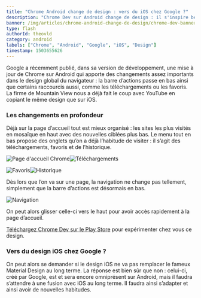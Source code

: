 ```yaml
---
title: "Chrome Android change de design : vers du iOS chez Google ?"
description: "Chrome Dev sur Android change de design : il s'inspire beaucoup du style de iOS."
banner: /img/articles/chrome-android-change-de-design/chrome-dev-banner.jpg
type: flash
authorId: theovld
category: android
labels: ["Chrome", "Android", "Google", "iOS", "Design"]
timestamp: 1503655626
---
```


Google a récemment publié, dans sa version de développement, une mise à jour de Chrome sur Android qui apporte des changements assez importants dans le design global du navigateur : la barre d’actions passe en bas ainsi que certains raccourcis aussi, comme les téléchargements ou les favoris. La firme de Mountain View nous a déjà fait le coup avec YouTube en copiant le même design que sur iOS.

### Les changements en profondeur

 Déjà sur la page d’accueil tout est mieux organisé : les sites les plus visités en mosaïque en haut avec des nouvelles ciblées plus bas. Le menu tout en bas propose des onglets qu’on a déjà l’habitude de visiter : il s’agit des téléchargements, favoris et de l’historique.

 ![Page d'accueil Chrome](/img/articles/chrome-android-change-de-design/chrome-new-design-accueil.webp)![Téléchargements](/img/articles/chrome-android-change-de-design/chrome-new-design-downloads.webp)

 ![Favoris](/img/articles/chrome-android-change-de-design/chrome-new-design-favoris.webp)![Historique](/img/articles/chrome-android-change-de-design/chrome-new-design-historique.webp)

 Dès lors que l’on va sur une page, la navigation ne change pas tellement, simplement que la barre d’actions est désormais en bas.

 ![Navigation](/img/articles/chrome-android-change-de-design/chrome-new-design-navigation.webp)

 On peut alors glisser celle-ci vers le haut pour avoir accès rapidement à la page d’accueil.

 [Téléchargez Chrome Dev sur le Play Store](https://play.google.com/store/apps/details?id=com.chrome.dev&hl=fr) pour expérimenter chez vous ce design.

### Vers du design iOS chez Google ?

 On peut alors se demander si le design iOS ne va pas remplacer le fameux Material Design au long terme. La réponse est bien sûr que non : celui-ci, créé par Google, est et sera encore omniprésent sur Android, mais il faudra s’attendre à une fusion avec iOS au long terme. Il faudra ainsi s’adapter et ainsi avoir de nouvelles habitudes.

 
